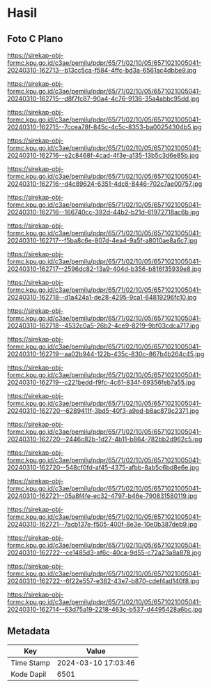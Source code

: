 # Hasil

## Foto C Plano

https://sirekap-obj-formc.kpu.go.id/c3ae/pemilu/pdpr/65/71/02/10/05/6571021005041-20240310-162713--b13cc5ca-f584-4ffc-bd3a-6561ac4dbbe9.jpg

https://sirekap-obj-formc.kpu.go.id/c3ae/pemilu/pdpr/65/71/02/10/05/6571021005041-20240310-162715--d8f7fc87-90a4-4c76-9136-35a4abbc95dd.jpg

https://sirekap-obj-formc.kpu.go.id/c3ae/pemilu/pdpr/65/71/02/10/05/6571021005041-20240310-162715--7ccea78f-845c-4c5c-8353-ba00254304b5.jpg

https://sirekap-obj-formc.kpu.go.id/c3ae/pemilu/pdpr/65/71/02/10/05/6571021005041-20240310-162716--e2c8468f-4cad-4f3e-a135-13b5c3d6e85b.jpg

https://sirekap-obj-formc.kpu.go.id/c3ae/pemilu/pdpr/65/71/02/10/05/6571021005041-20240310-162716--d4c89624-6351-4dc8-8446-702c7ae00757.jpg

https://sirekap-obj-formc.kpu.go.id/c3ae/pemilu/pdpr/65/71/02/10/05/6571021005041-20240310-162716--166740cc-392d-44b2-b21d-61972718ac6b.jpg

https://sirekap-obj-formc.kpu.go.id/c3ae/pemilu/pdpr/65/71/02/10/05/6571021005041-20240310-162717--f5ba8c6e-807d-4ea4-9a5f-a8010ae8a6c7.jpg

https://sirekap-obj-formc.kpu.go.id/c3ae/pemilu/pdpr/65/71/02/10/05/6571021005041-20240310-162717--2596dc82-13a9-404d-b356-b816f35939e8.jpg

https://sirekap-obj-formc.kpu.go.id/c3ae/pemilu/pdpr/65/71/02/10/05/6571021005041-20240310-162718--d1a424a1-de28-4295-9ca1-64819296fc10.jpg

https://sirekap-obj-formc.kpu.go.id/c3ae/pemilu/pdpr/65/71/02/10/05/6571021005041-20240310-162718--4532c0a5-26b2-4ce9-8219-9bf03cdca717.jpg

https://sirekap-obj-formc.kpu.go.id/c3ae/pemilu/pdpr/65/71/02/10/05/6571021005041-20240310-162719--aa02b944-122b-435c-830c-867b4b264c45.jpg

https://sirekap-obj-formc.kpu.go.id/c3ae/pemilu/pdpr/65/71/02/10/05/6571021005041-20240310-162719--c221bedd-f9fc-4c61-834f-69356feb7a55.jpg

https://sirekap-obj-formc.kpu.go.id/c3ae/pemilu/pdpr/65/71/02/10/05/6571021005041-20240310-162720--6289411f-3bd5-40f3-a9ed-b8ac879c2371.jpg

https://sirekap-obj-formc.kpu.go.id/c3ae/pemilu/pdpr/65/71/02/10/05/6571021005041-20240310-162720--2446c82b-1d27-4b11-b864-782bb2d962c5.jpg

https://sirekap-obj-formc.kpu.go.id/c3ae/pemilu/pdpr/65/71/02/10/05/6571021005041-20240310-162720--548cf0fd-af45-4375-afbb-8ab5c6bd8e6e.jpg

https://sirekap-obj-formc.kpu.go.id/c3ae/pemilu/pdpr/65/71/02/10/05/6571021005041-20240310-162721--05a8f4fe-ec32-4797-b46e-790831580119.jpg

https://sirekap-obj-formc.kpu.go.id/c3ae/pemilu/pdpr/65/71/02/10/05/6571021005041-20240310-162721--7acb137e-f505-400f-8e3e-10e0b387deb9.jpg

https://sirekap-obj-formc.kpu.go.id/c3ae/pemilu/pdpr/65/71/02/10/05/6571021005041-20240310-162722--ce1485d3-af6c-40ca-9d55-c72a23a8a878.jpg

https://sirekap-obj-formc.kpu.go.id/c3ae/pemilu/pdpr/65/71/02/10/05/6571021005041-20240310-162722--6f22e557-e382-43e7-b870-cdef4ad140f8.jpg

https://sirekap-obj-formc.kpu.go.id/c3ae/pemilu/pdpr/65/71/02/10/05/6571021005041-20240310-162714--63d75a19-2218-463c-b537-d4495428a6bc.jpg


## Metadata

| Key        | Value               |
| ---------- | ------------------- |
| Time Stamp | 2024-03-10 17:03:46 |
| Kode Dapil | 6501                |



